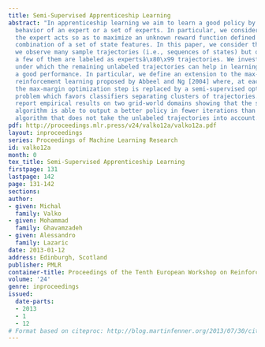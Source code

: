 ```yaml
---
title: Semi-Supervised Apprenticeship Learning
abstract: "In apprenticeship learning we aim to learn a good policy by observing the
  behavior of an expert or a set of experts. In particular, we consider the case where
  the expert acts so as to maximize an unknown reward function defined as a linear
  combination of a set of state features. In this paper, we consider the setting where
  we observe many sample trajectories (i.e., sequences of states) but only one or
  a few of them are labeled as expertsâ\x80\x99 trajectories. We investigate the conditions
  under which the remaining unlabeled trajectories can help in learning a policy with
  a good performance. In particular, we define an extension to the max-margin inverse
  reinforcement learning proposed by Abbeel and Ng [2004] where, at each iteration,
  the max-margin optimization step is replaced by a semi-supervised optimiza- tion
  problem which favors classifiers separating clusters of trajectories. Finally, we
  report empirical results on two grid-world domains showing that the semi-supervised
  algorithm is able to output a better policy in fewer iterations than the related
  algorithm that does not take the unlabeled trajectories into account."
pdf: http://proceedings.mlr.press/v24/valko12a/valko12a.pdf
layout: inproceedings
series: Proceedings of Machine Learning Research
id: valko12a
month: 0
tex_title: Semi-Supervised Apprenticeship Learning
firstpage: 131
lastpage: 142
page: 131-142
sections: 
author:
- given: Michal
  family: Valko
- given: Mohammad
  family: Ghavamzadeh
- given: Alessandro
  family: Lazaric
date: 2013-01-12
address: Edinburgh, Scotland
publisher: PMLR
container-title: Proceedings of the Tenth European Workshop on Reinforcement Learning
volume: '24'
genre: inproceedings
issued:
  date-parts:
  - 2013
  - 1
  - 12
# Format based on citeproc: http://blog.martinfenner.org/2013/07/30/citeproc-yaml-for-bibliographies/
---
```


